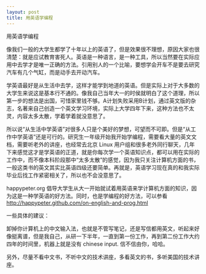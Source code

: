 ```yaml
---
layout: post
title: 用英语学编程
---
```


用英语学编程

像我们一般的大学生都学了十年以上的英语了，但是效果很不理想，原因大家也很清楚：就是应试教育害死人。英语是一种语言，是一种工具，所以当然要在实际应用中去学才是唯一正确的方法。引用别人的一个比喻，要想学会开车不是要去研究汽车有几个气缸，而是动手去开动汽车。

学英语最好是从生活中去学，这样才能学到地道的英语。但是实际上对于大多数的大学生来说这是基本行不通的。像我自己当年大一的时侯就明白了这个道理，所以第一步的想法是出国，可惜家里钱不够。A计划失败采用B计划，通过英文版的杂志，名著来自己创造一个英文学习环境，实际上大学四年下来，这种方法也不太灵，内容太多太散，学着学着就没意思了。

所以说“从生活中学英语”对很多人只是个美好的梦想，可望而不可即。但是“从工作中学英语”还是可行的。研究生一年级开始我开始学编程，需要看大量的英文文档，需要听老外的讲座，也经常去北京
Linux
用户组和很多老外同行聊天，几年下来感觉这才是学英语的正道，就是你每次学一个英语知识点，都可以用在实际的工作中，而不像本科阶段那中“太多太散”的感觉，因为我只关注计算机方面的书，一般这类书的英文其实比英语四级还要简单。再就是，英语学习现在真的和我实际毕业后找工作紧密相关了，所以也不会没意思了。

happypeter.org
倡导大学生从大一开始就试着用英语来学计算机方面的知识，因为这是一种学英语的好方法。同时，也是学编程的好方法，可以参看
http://happypeter.github.com/on-english-and-prog.html

一些具体的建议：

卸掉你计算机上的中文输入法，也就是不管写笔记，还是写信都用英文，听起来好像挺离谱，但是我自己，从研一下半年，一直到第一份工作，再到第二份工作大约四年的时间里，机器上就是没有
chinese input. 信不信由你，哈哈。

另外，尽量不看中文书，不听中文的技术讲座，多看英文的书，多听美国的技术讲座。
